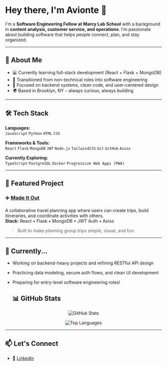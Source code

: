 # Hey there, I'm Avionte 👋

I'm a **Software Engineering Fellow at Marcy Lab School** with a background in **content analysis, customer service, and operations**. I’m passionate about building software that helps people connect, plan, and stay organized.

---

## 🧠 About Me

- 💻 Currently learning full-stack development (React + Flask + MongoDB)
- 🔁 Transitioned from non-technical roles into software engineering
- 🎯 Focused on backend systems, clean code, and user-centered design
- 🌍 Based in Brooklyn, NY – always curious, always building

---

## 🛠 Tech Stack

**Languages:**  
`JavaScript` `Python` `HTML` `CSS`

**Frameworks & Tools:**  
`React` `Flask` `MongoDB` `JWT` `Node.js` `TailwindCSS` `Git` `GitHub` `Axios`

**Currently Exploring:**  
`TypeScript` `PostgreSQL` `Docker` `Progressive Web Apps (PWA)`

---

## 🔨 Featured Project

### ✈️ [Made It Out](https://github.com/Aviont3/made-it-out)
A collaborative travel planning app where users can create trips, build itineraries, and coordinate activities with others.  
**Stack:** React • Flask • MongoDB • JWT Auth • Axios  
> Built to make planning group trips simple, visual, and fun.

---

## 🌱 Currently...

- Working on backend-heavy projects and refining RESTful API design  
- Practicing data modeling, secure auth flows, and clean UI development  
- Preparing for entry-level software engineering roles!

  ## 📊 GitHub Stats

<div align="center">

![GitHub Stats](https://github-readme-stats.vercel.app/api?username=Aviont3&show_icons=true&theme=tokyonight&count_private=true&hide_border=true&bg_color=0D1117)



![Top Languages](https://github-readme-stats.vercel.app/api/top-langs/?username=Aviont3&layout=compact&theme=tokyonight&hide_border=true&bg_color=0D1117)

</div>

---

## 📫 Let's Connect

- 💼 [LinkedIn](https://www.linkedin.com/in/avionte-williams/)  


